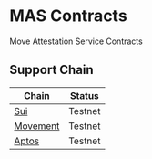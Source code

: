 # MAS Contracts
Move Attestation Service Contracts

## Support Chain
| Chain | Status |
|----|----|
| [Sui](./sas/README.md) | Testnet |
| [Movement](./sas/README.md) | Testnet |
| [Aptos](./aas/README.md) | Testnet |
